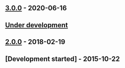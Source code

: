 ## [3.0.0] - 2020-06-16

## [Under development]

## [2.0.0] - 2018-02-19

## [Development started] - 2015-10-22

[@hiqsol]: https://github.com/hiqsol
[sol@hiqdev.com]: https://github.com/hiqsol
[@SilverFire]: https://github.com/SilverFire
[d.naumenko.a@gmail.com]: https://github.com/SilverFire
[@tafid]: https://github.com/tafid
[andreyklochok@gmail.com]: https://github.com/tafid
[@BladeRoot]: https://github.com/BladeRoot
[bladeroot@gmail.com]: https://github.com/BladeRoot
[3.0.0]: https://github.com/hiqdev/omnipay-paypal/releases/tag/3.0.0
[Under development]: https://github.com/hiqdev/omnipay-paypal/compare/2.0.0...HEAD
[2.0.0]: https://github.com/hiqdev/omnipay-paypal/releases/tag/2.0.0
